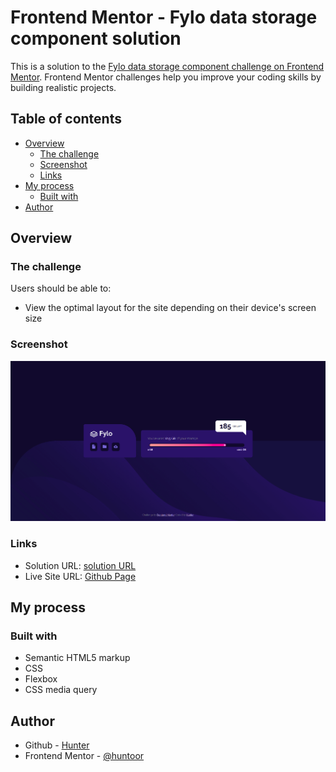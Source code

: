 # Frontend Mentor - Fylo data storage component solution

This is a solution to the [Fylo data storage component challenge on Frontend Mentor](https://www.frontendmentor.io/challenges/fylo-data-storage-component-1dZPRbV5n). Frontend Mentor challenges help you improve your coding skills by building realistic projects. 

## Table of contents

- [Overview](#overview)
  - [The challenge](#the-challenge)
  - [Screenshot](#screenshot)
  - [Links](#links)
- [My process](#my-process)
  - [Built with](#built-with)
- [Author](#author)

## Overview

### The challenge

Users should be able to:

- View the optimal layout for the site depending on their device's screen size

### Screenshot

![](./images/Screenshot.png)

### Links

- Solution URL: [solution URL](https://github.com/huntoor/fylo-data-storage-component-master)
- Live Site URL: [Github Page](https://huntoor.github.io/fylo-data-storage-component-master/)

## My process

### Built with

- Semantic HTML5 markup
- CSS
- Flexbox
- CSS media query

## Author

- Github - [Hunter](https://github.com/huntoor)
- Frontend Mentor - [@huntoor](https://www.frontendmentor.io/profile/huntoor)
